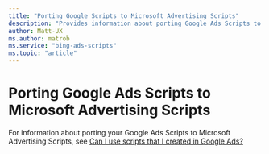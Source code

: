 ```yaml
---
title: "Porting Google Scripts to Microsoft Advertising Scripts"
description: "Provides information about porting Google Ads Scripts to Microsoft Advertising Scripts."
author: Matt-UX
ms.author: matrob
ms.service: "bing-ads-scripts"
ms.topic: "article"
---
```


# Porting Google Ads Scripts to Microsoft Advertising Scripts

For information about porting your Google Ads Scripts to Microsoft Advertising Scripts, see [Can I use scripts that I created in Google Ads?](https://help.ads.microsoft.com/#apex/3/en/56890/-1/#exp77)
